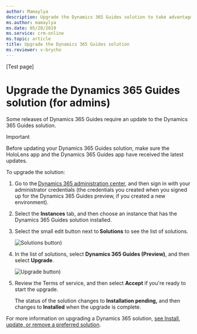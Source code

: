 ```yaml
---
author: Mamaylya
description: Upgrade the Dynamics 365 Guides solution to take advantage of May release features
ms.author: mamaylya
ms.date: 05/28/2019
ms.service: crm-online
ms.topic: article
title: Upgrade the Dynamics 365 Guides solution
ms.reviewer: v-brycho
---
```

[Test page]

# Upgrade the Dynamics 365 Guides solution (for admins)

Some releases of Dynamics 365 Guides require an update to the Dynamics 365 Guides solution.

> [!IMPORTANT]
> Before updating your Dynamics 365 Guides solution, make sure the HoloLens app and the Dynamics 365 Guides app have received the latest updates.

To upgrade the solution:

1. Go to the [Dynamics 365 administration center](https://port.crm.dynamics.com/G/Instances/InstancePicker.aspx), and then sign in with 
your administrator credentials (the credentials you created when you signed up for the Dynamics 365 Guides preview, if 
you created a new environment). 

2. Select the **Instances** tab, and then choose an instance that has the Dynamics 365 Guides solution installed.

3. Select the small edit button next to **Solutions** to see the list of solutions. 
 
   ![Solutions button)](media/solutions.PNG "Solutions button")
 
4. In the list of solutions, select **Dynamics 365 Guides (Preview)**, and then select **Upgrade**.  
 
   ![Upgrade button)](media/upgrade.PNG "Upgrade button")
   
5. Review the Terms of service, and then select **Accept** if you're ready to start the upgrade. 

   The status of the solution changes to **Installation pending,** and then changes to **Installed** when the upgrade is complete. 
 
For more information on upgrading a Dynamics 365 solution, [see Install, update, or remove a preferred solution](https://docs.microsoft.com/dynamics365/customer-engagement/admin/install-remove-preferred-solution).
